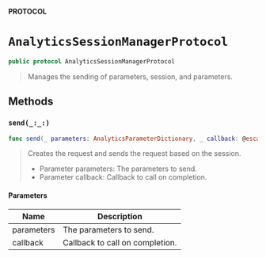 **PROTOCOL**

# `AnalyticsSessionManagerProtocol`

```swift
public protocol AnalyticsSessionManagerProtocol
```

> Manages the sending of parameters, session, and parameters.

## Methods
### `send(_:_:)`

```swift
func send(_ parameters: AnalyticsParameterDictionary, _ callback: @escaping ((AnalyticsResult) -> Void))
```

>    Creates the request and sends the request based on the session.
> - Parameter parameters: The parameters to send.
> - Parameter callback: Callback to call on completion.

#### Parameters

| Name | Description |
| ---- | ----------- |
| parameters | The parameters to send. |
| callback | Callback to call on completion. |